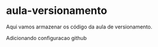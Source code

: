 # aula-versionamento
Aqui vamos armazenar os código da aula de versionamento.

Adicionando configuracao github